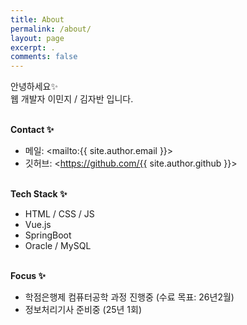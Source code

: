 ```yaml
---
title: About
permalink: /about/
layout: page
excerpt: .
comments: false
---
```


안녕하세요✨  
웹 개발자 이민지 / 김자반 입니다.
<br><br>

**Contact ✨**

- 메일: <mailto:{{ site.author.email }}>
- 깃허브: <https://github.com/{{ site.author.github }}>
<br><br>

**Tech Stack ✨**
- HTML / CSS / JS
- Vue.js
- SpringBoot
- Oracle / MySQL
<br><br>

**Focus ✨**
- 학점은행제 컴퓨터공학 과정 진행중 (수료 목표: 26년2월)
- 정보처리기사 준비중 (25년 1회)